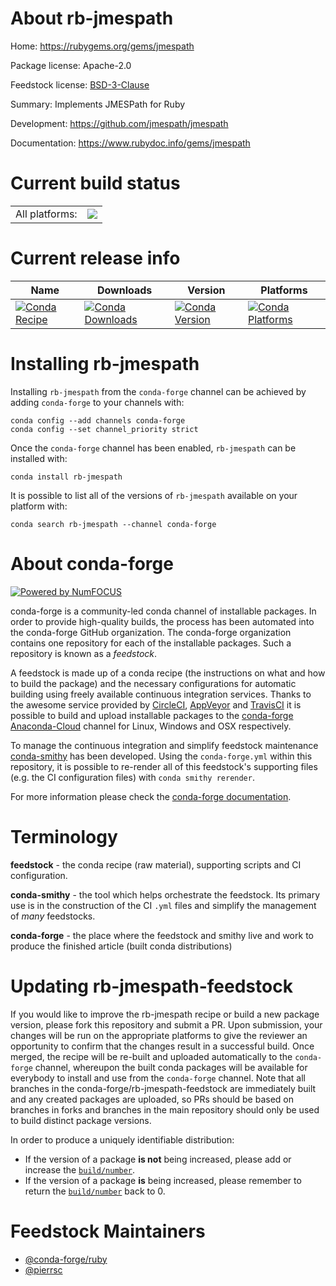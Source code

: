 About rb-jmespath
=================

Home: https://rubygems.org/gems/jmespath

Package license: Apache-2.0

Feedstock license: [BSD-3-Clause](https://github.com/conda-forge/rb-jmespath-feedstock/blob/master/LICENSE.txt)

Summary: Implements JMESPath for Ruby

Development: https://github.com/jmespath/jmespath

Documentation: https://www.rubydoc.info/gems/jmespath

Current build status
====================


<table><tr><td>All platforms:</td>
    <td>
      <a href="https://dev.azure.com/conda-forge/feedstock-builds/_build/latest?definitionId=7790&branchName=master">
        <img src="https://dev.azure.com/conda-forge/feedstock-builds/_apis/build/status/rb-jmespath-feedstock?branchName=master">
      </a>
    </td>
  </tr>
</table>

Current release info
====================

| Name | Downloads | Version | Platforms |
| --- | --- | --- | --- |
| [![Conda Recipe](https://img.shields.io/badge/recipe-rb--jmespath-green.svg)](https://anaconda.org/conda-forge/rb-jmespath) | [![Conda Downloads](https://img.shields.io/conda/dn/conda-forge/rb-jmespath.svg)](https://anaconda.org/conda-forge/rb-jmespath) | [![Conda Version](https://img.shields.io/conda/vn/conda-forge/rb-jmespath.svg)](https://anaconda.org/conda-forge/rb-jmespath) | [![Conda Platforms](https://img.shields.io/conda/pn/conda-forge/rb-jmespath.svg)](https://anaconda.org/conda-forge/rb-jmespath) |

Installing rb-jmespath
======================

Installing `rb-jmespath` from the `conda-forge` channel can be achieved by adding `conda-forge` to your channels with:

```
conda config --add channels conda-forge
conda config --set channel_priority strict
```

Once the `conda-forge` channel has been enabled, `rb-jmespath` can be installed with:

```
conda install rb-jmespath
```

It is possible to list all of the versions of `rb-jmespath` available on your platform with:

```
conda search rb-jmespath --channel conda-forge
```


About conda-forge
=================

[![Powered by
NumFOCUS](https://img.shields.io/badge/powered%20by-NumFOCUS-orange.svg?style=flat&colorA=E1523D&colorB=007D8A)](https://numfocus.org)

conda-forge is a community-led conda channel of installable packages.
In order to provide high-quality builds, the process has been automated into the
conda-forge GitHub organization. The conda-forge organization contains one repository
for each of the installable packages. Such a repository is known as a *feedstock*.

A feedstock is made up of a conda recipe (the instructions on what and how to build
the package) and the necessary configurations for automatic building using freely
available continuous integration services. Thanks to the awesome service provided by
[CircleCI](https://circleci.com/), [AppVeyor](https://www.appveyor.com/)
and [TravisCI](https://travis-ci.com/) it is possible to build and upload installable
packages to the [conda-forge](https://anaconda.org/conda-forge)
[Anaconda-Cloud](https://anaconda.org/) channel for Linux, Windows and OSX respectively.

To manage the continuous integration and simplify feedstock maintenance
[conda-smithy](https://github.com/conda-forge/conda-smithy) has been developed.
Using the ``conda-forge.yml`` within this repository, it is possible to re-render all of
this feedstock's supporting files (e.g. the CI configuration files) with ``conda smithy rerender``.

For more information please check the [conda-forge documentation](https://conda-forge.org/docs/).

Terminology
===========

**feedstock** - the conda recipe (raw material), supporting scripts and CI configuration.

**conda-smithy** - the tool which helps orchestrate the feedstock.
                   Its primary use is in the construction of the CI ``.yml`` files
                   and simplify the management of *many* feedstocks.

**conda-forge** - the place where the feedstock and smithy live and work to
                  produce the finished article (built conda distributions)


Updating rb-jmespath-feedstock
==============================

If you would like to improve the rb-jmespath recipe or build a new
package version, please fork this repository and submit a PR. Upon submission,
your changes will be run on the appropriate platforms to give the reviewer an
opportunity to confirm that the changes result in a successful build. Once
merged, the recipe will be re-built and uploaded automatically to the
`conda-forge` channel, whereupon the built conda packages will be available for
everybody to install and use from the `conda-forge` channel.
Note that all branches in the conda-forge/rb-jmespath-feedstock are
immediately built and any created packages are uploaded, so PRs should be based
on branches in forks and branches in the main repository should only be used to
build distinct package versions.

In order to produce a uniquely identifiable distribution:
 * If the version of a package **is not** being increased, please add or increase
   the [``build/number``](https://docs.conda.io/projects/conda-build/en/latest/resources/define-metadata.html#build-number-and-string).
 * If the version of a package **is** being increased, please remember to return
   the [``build/number``](https://docs.conda.io/projects/conda-build/en/latest/resources/define-metadata.html#build-number-and-string)
   back to 0.

Feedstock Maintainers
=====================

* [@conda-forge/ruby](https://github.com/conda-forge/ruby/)
* [@pierrsc](https://github.com/pierrsc/)

